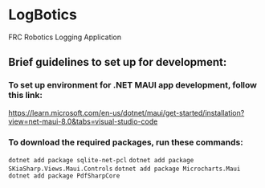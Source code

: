 # LogBotics
FRC Robotics Logging Application

## Brief guidelines to set up for development:
### To set up environment for .NET MAUI app development, follow this link:
https://learn.microsoft.com/en-us/dotnet/maui/get-started/installation?view=net-maui-8.0&tabs=visual-studio-code

### To download the required packages, run these commands:
`dotnet add package sqlite-net-pcl`
`dotnet add package SKiaSharp.Views.Maui.Controls`
`dotnet add package Microcharts.Maui`
`dotnet add package PdfSharpCore`

